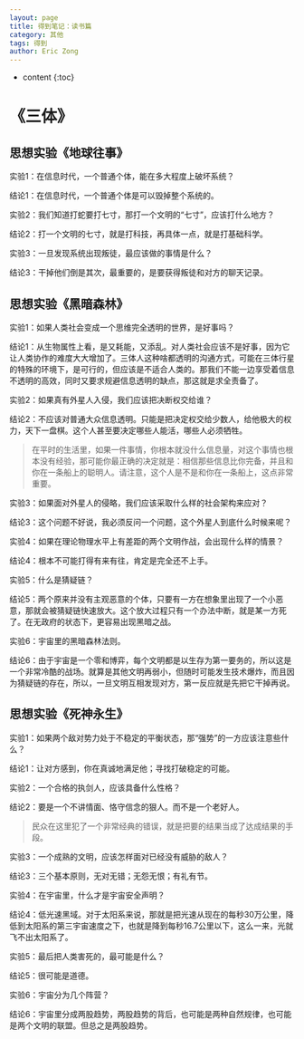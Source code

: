 ```yaml
---
layout: page
title: 得到笔记：读书篇
category: 其他
tags: 得到
author: Eric Zong
---
```


* content
{:toc}
# 《三体》

## 思想实验《地球往事》

实验1：在信息时代，一个普通个体，能在多大程度上破坏系统？

结论1：在信息时代，一个普通个体是可以毁掉整个系统的。

实验2：我们知道打蛇要打七寸，那打一个文明的“七寸”，应该打什么地方？

结论2：打一个文明的七寸，就是打科技，再具体一点，就是打基础科学。 

实验3：一旦发现系统出现叛徒，最应该做的事情是什么？ 

结论3：干掉他们倒是其次，最重要的，是要获得叛徒和对方的聊天记录。 

## 思想实验《黑暗森林》

实验1：如果人类社会变成一个思维完全透明的世界，是好事吗？

结论1：从生物属性上看，是又耗能，又添乱。对人类社会应该不是好事，因为它让人类协作的难度大大增加了。三体人这种啥都透明的沟通方式，可能在三体行星的特殊的环境下，是可行的，但应该是不适合人类的。那我们不能一边享受着信息不透明的高效，同时又要求规避信息透明的缺点，那这就是求全责备了。

实验2：如果真有外星人入侵，我们应该把决断权交给谁？

结论2：不应该对普通大众信息透明。只能是把决定权交给少数人，给他极大的权力，天下一盘棋。这个人甚至要决定哪些人能活，哪些人必须牺牲。

> 在平时的生活里，如果一件事情，你根本就没什么信息量，对这个事情也根本没有经验，那可能你最正确的决定就是：相信那些信息比你完备，并且和你在一条船上的聪明人。请注意，这个人是不是和你在一条船上，这点非常重要。

实验3：如果面对外星人的侵略，我们应该采取什么样的社会架构来应对？

结论3：这个问题不好说，我必须反问一个问题，这个外星人到底什么时候来呢？

实验4：如果在理论物理水平上有差距的两个文明作战，会出现什么样的情景？

结论4：根本不可能打得有来有往，肯定是完全还不上手。

实验5：什么是猜疑链？

结论5：两个原来并没有主观恶意的个体，只要有一方在想象里出现了一个小恶意，那就会被猜疑链快速放大。这个放大过程只有一个办法中断，就是某一方死了。在无政府的状态下，更容易出现黑暗之战。

实验6：宇宙里的黑暗森林法则。

结论6：由于宇宙是一个零和博弈，每个文明都是以生存为第一要务的，所以这是一个非常冷酷的战场。就算是其他文明再弱小，但随时可能发生技术爆炸，而且因为猜疑链的存在，所以，一旦文明互相发现对方，第一反应就是先把它干掉再说。

## 思想实验《死神永生》

实验1：如果两个敌对势力处于不稳定的平衡状态，那“强势”的一方应该注意些什么？

结论1：让对方感到，你在真诚地满足他；寻找打破稳定的可能。

实验2：一个合格的执剑人，应该具备什么性格？

结论2：要是一个不讲情面、恪守信念的狠人。而不是一个老好人。

> 民众在这里犯了一个非常经典的错误，就是把要的结果当成了达成结果的手段。

实验3：一个成熟的文明，应该怎样面对已经没有威胁的敌人？

结论3：三个基本原则，无对无错；无怨无恨；有礼有节。

实验4：在宇宙里，什么才是宇宙安全声明？

结论4：低光速黑域。对于太阳系来说，那就是把光速从现在的每秒30万公里，降低到太阳系的第三宇宙速度之下，也就是降到每秒16.7公里以下，这么一来，光就飞不出太阳系了。

实验5：最后把人类害死的，最可能是什么？

结论5：很可能是道德。

实验6：宇宙分为几个阵营？

结论6：宇宙里分成两股趋势，两股趋势的背后，也可能是两种自然规律，也可能是两个文明的联盟。但总之是两股趋势。